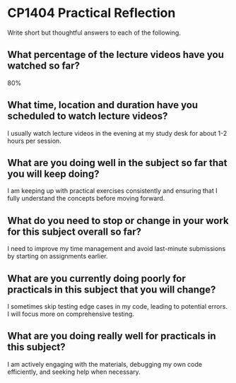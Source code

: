 # CP1404 Practical Reflection

Write short but thoughtful answers to each of the following.

## What percentage of the lecture videos have you watched so far?
80%

## What time, location and duration have you scheduled to watch lecture videos?
I usually watch lecture videos in the evening at my study desk for about 1-2 hours per session.

## What are you doing well in the subject so far that you will keep doing?
I am keeping up with practical exercises consistently and ensuring that I fully understand the concepts before moving forward.

## What do you need to stop or change in your work for this subject overall so far?
I need to improve my time management and avoid last-minute submissions by starting on assignments earlier.

## What are you currently doing poorly for practicals in this subject that you will change?
I sometimes skip testing edge cases in my code, leading to potential errors. I will focus more on comprehensive testing.

## What are you doing really well for practicals in this subject?
I am actively engaging with the materials, debugging my own code efficiently, and seeking help when necessary.

